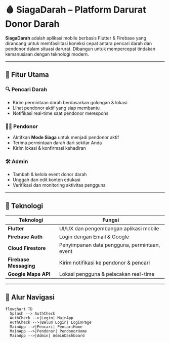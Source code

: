 # 🩸 SiagaDarah – Platform Darurat Donor Darah

**SiagaDarah** adalah aplikasi mobile berbasis Flutter & Firebase yang dirancang untuk memfasilitasi koneksi cepat antara pencari darah dan pendonor dalam situasi darurat. Dibangun untuk mempercepat tindakan kemanusiaan dengan teknologi modern.

---

## 🚨 Fitur Utama

### 🔍 Pencari Darah
- Kirim permintaan darah berdasarkan golongan & lokasi
- Lihat pendonor aktif yang siap membantu
- Notifikasi real-time saat pendonor merespons

### 🦸‍♂️ Pendonor
- Aktifkan **Mode Siaga** untuk menjadi pendonor aktif
- Terima permintaan darah dari sekitar Anda
- Kirim lokasi & konfirmasi kehadiran

### 🛠 Admin
- Tambah & kelola event donor darah
- Unggah dan edit konten edukasi
- Verifikasi dan monitoring aktivitas pengguna

---

## 🧰 Teknologi

| Teknologi              | Fungsi                                         |
|------------------------|-----------------------------------------------|
| **Flutter**            | UI/UX dan pengembangan aplikasi mobile        |
| **Firebase Auth**      | Login dengan Email & Google                   |
| **Cloud Firestore**    | Penyimpanan data pengguna, permintaan, event |
| **Firebase Messaging** | Kirim notifikasi ke pendonor & pencari        |
| **Google Maps API**    | Lokasi pengguna & pelacakan real-time         |

---

## 🧭 Alur Navigasi

```mermaid
flowchart TD
  Splash --> AuthCheck
  AuthCheck -->|Login| MainApp
  AuthCheck -->|Belum Login| LoginPage
  MainApp -->|Pencari| PencariHome
  MainApp -->|Pendonor| PendonorHome
  MainApp -->|Admin| AdminDashboard
